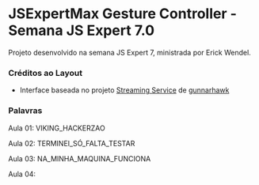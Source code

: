 # JSExpertMax Gesture Controller - Semana JS Expert 7.0

Projeto desenvolvido na semana JS Expert 7, ministrada por Erick Wendel.

### Créditos ao Layout

- Interface baseada no projeto [Streaming Service](https://codepen.io/Gunnarhawk/pen/vYJEwoM) de [gunnarhawk](https://github.com/Gunnarhawk)

### Palavras

Aula 01: VIKING_HACKERZAO

Aula 02: TERMINEI_SÓ_FALTA_TESTAR

Aula 03: NA_MINHA_MAQUINA_FUNCIONA

Aula 04:

